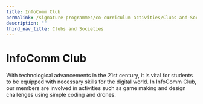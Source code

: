 ```yaml
---
title: InfoComm Club
permalink: /signature-programmes/co-curriculum-activities/Clubs-and-Societies/infocomm-club
description: ""
third_nav_title: Clubs and Societies
---
```


# InfoComm Club
With technological advancements in the 21st century, it is vital for students to be equipped with necessary skills for the digital world. In InfoComm Club, our members are involved in activities such as game making and design challenges using simple coding and drones.